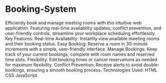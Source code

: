 # Booking-System
Efficiently book and manage meeting rooms with this intuitive web application. Featuring real-time availability updates, conflict prevention, and user-friendly controls, streamline your workplace scheduling effortlessly.
Key Features:
Real-time Availability: Instantly view available meeting rooms and their booking status.
Easy Booking: Reserve a room in 30-minute increments with a simple, user-friendly interface.
Manage Bookings: Keep track of your current bookings, complete with room names and reserved time slots.
Flexibility: Edit booking times or cancel reservations as needed for maximum flexibility.
Conflict Prevention: Receive alerts to avoid double-bookings, ensuring a smooth booking process.
Technologies Used:
HTML
CSS
JavaScript

